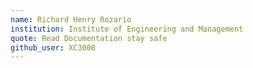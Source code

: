 ```yaml
---
name: Richard Henry Rozario
institution: Institute of Engineering and Management
quote: Read Documentation stay safe
github_user: XC3000
---
```

